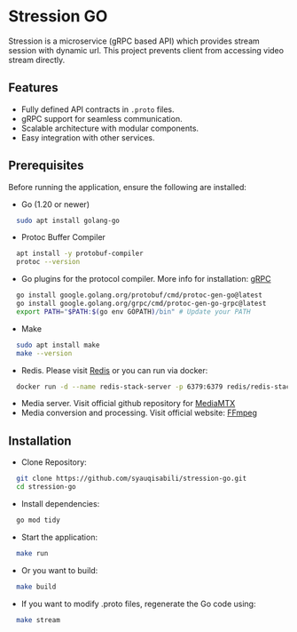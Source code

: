 
# Stression GO

Stression is a microservice (gRPC based API) which provides stream session with dynamic url. This project prevents client from accessing video stream directly.


## Features

- Fully defined API contracts in `.proto` files.
- gRPC support for seamless communication.
- Scalable architecture with modular components.
- Easy integration with other services.


## Prerequisites

Before running the application, ensure the following are installed:

- Go (1.20 or newer)
```bash
  sudo apt install golang-go
```
- Protoc Buffer Compiler
```bash
  apt install -y protobuf-compiler
  protoc --version
```
- Go plugins for the protocol compiler. More info for installation: [gRPC](https://grpc.io/docs/languages/go/quickstart/)
```bash
  go install google.golang.org/protobuf/cmd/protoc-gen-go@latest
  go install google.golang.org/grpc/cmd/protoc-gen-go-grpc@latest
  export PATH="$PATH:$(go env GOPATH)/bin" # Update your PATH
```
- Make
```bash
  sudo apt install make
  make --version
```
- Redis. Please visit [Redis](https://redis.io/downloads/) or you can run via docker:
```bash
  docker run -d --name redis-stack-server -p 6379:6379 redis/redis-stack-server:latest
```
- Media server. Visit official github repository for [MediaMTX](https://bluenviron.github.io/mediamtx/)
- Media conversion and processing. Visit official website: [FFmpeg](https://www.ffmpeg.org/)


## Installation

- Clone Repository:
```bash
  git clone https://github.com/syauqisabili/stression-go.git
  cd stression-go
```
- Install dependencies:
```bash
  go mod tidy
```
- Start the application:
```bash
  make run
```
- Or you want to build:
```bash
  make build
```
- If you want to modify .proto files, regenerate the Go code using:
```bash
  make stream
```




    